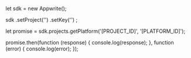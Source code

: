 let sdk = new Appwrite();

sdk
    .setProject('')
    .setKey('')
;

let promise = sdk.projects.getPlatform('[PROJECT_ID]', '[PLATFORM_ID]');

promise.then(function (response) {
    console.log(response);
}, function (error) {
    console.log(error);
});